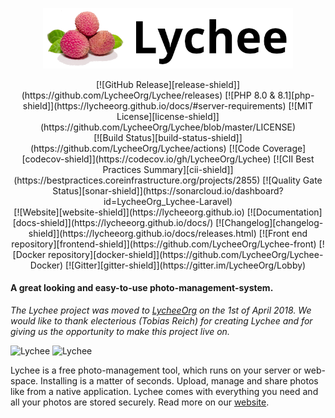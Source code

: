 <p align="center"><a href="https://lycheeorg.github.io"><img src="https://raw.githubusercontent.com/LycheeOrg/Lychee/master/Banner.png" width="400px" alt="@LycheeOrg"></a></p>

<p align="center" markdown="1">
[![GitHub Release][release-shield]](https://github.com/LycheeOrg/Lychee/releases)
[![PHP 8.0 & 8.1][php-shield]](https://lycheeorg.github.io/docs/#server-requirements)
[![MIT License][license-shield]](https://github.com/LycheeOrg/Lychee/blob/master/LICENSE)
<br/>
[![Build Status][build-status-shield]](https://github.com/LycheeOrg/Lychee/actions)
[![Code Coverage][codecov-shield]](https://codecov.io/gh/LycheeOrg/Lychee)
[![CII Best Practices Summary][cii-shield]](https://bestpractices.coreinfrastructure.org/projects/2855)
[![Quality Gate Status][sonar-shield]](https://sonarcloud.io/dashboard?id=LycheeOrg_Lychee-Laravel)
<br/>
[![Website][website-shield]](https://lycheeorg.github.io)
[![Documentation][docs-shield]](https://lycheeorg.github.io/docs/)
[![Changelog][changelog-shield]](https://lycheeorg.github.io/docs/releases.html)
[![Front end repository][frontend-shield]](https://github.com/LycheeOrg/Lychee-front)
[![Docker repository][docker-shield]](https://github.com/LycheeOrg/Lychee-Docker)
[![Gitter][gitter-shield]](https://gitter.im/LycheeOrg/Lobby)

</p>


#### A great looking and easy-to-use photo-management-system.

*The Lychee project was moved to [LycheeOrg](https://github.com/LycheeOrg) on the 1st of April 2018. We would like to thank electerious (Tobias Reich) for creating Lychee and for giving us the opportunity to make this project live on.*

![Lychee](https://camo.githubusercontent.com/b9010f02c634219795950e034f511f4cf4af5c60/68747470733a2f2f732e656c6563746572696f75732e636f6d2f696d616765732f6c79636865652f312e6a706567)
![Lychee](https://camo.githubusercontent.com/5484591f0b15b6ba27d4845b292cc5d3a988b3b9/68747470733a2f2f732e656c6563746572696f75732e636f6d2f696d616765732f6c79636865652f322e6a706567)

Lychee is a free photo-management tool, which runs on your server or web-space. Installing is a matter of seconds. Upload, manage and share photos like from a native application. Lychee comes with everything you need and all your photos are stored securely. Read more on our [website](https://LycheeOrg.github.io).